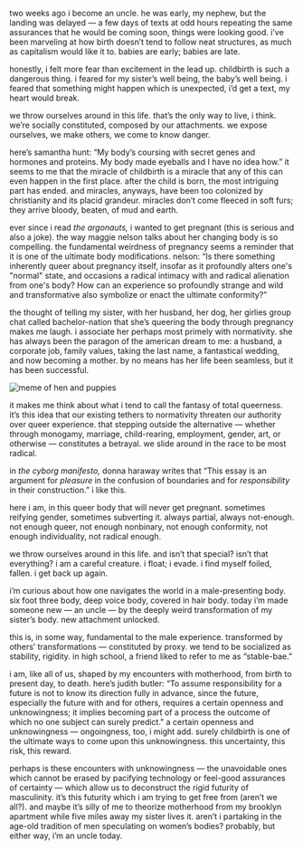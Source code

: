 two weeks ago i become an uncle. he was early, my nephew, but the landing was delayed — a few days of texts at odd hours repeating the same assurances that he would be coming soon, things were looking good. i’ve been marveling at how birth doesn’t tend to follow neat structures, as much as capitalism would like it to. babies are early; babies are late.

honestly, i felt more fear than excitement in the lead up. childbirth is such a dangerous thing. i feared for my sister’s well being, the baby’s well being. i feared that something might happen which is unexpected, i’d get a text, my heart would break.

we throw ourselves around in this life. that’s the only way to live, i think. we’re socially constituted, composed by our attachments. we expose ourselves, we make others, we come to know danger. 

here’s samantha hunt: “My body’s coursing with secret genes and hormones and proteins. My body made eyeballs and I have no idea how.” it seems to me that the miracle of childbirth is a miracle that any of this can even happen in the first place. after the child is born, the most intriguing part has ended. and miracles, anyways, have been too colonized by christianity and its placid grandeur. miracles don’t come fleeced in soft furs; they arrive bloody, beaten, of mud and earth.

ever since i read *the argonauts,* i wanted to get pregnant (this is serious and also a joke). the way maggie nelson talks about her changing body is so compelling. the fundamental weirdness of pregnancy seems a reminder that it is one of the ultimate body modifications. nelson: “Is there something inherently queer about pregnancy itself, insofar as it profoundly alters one's "normal" state, and occasions a radical intimacy with and radical alienation from one's body? How can an experience so profoundly strange and wild and transformative also symbolize or enact the ultimate conformity?”

the thought of telling my sister, with her husband, her dog, her girlies group chat called bachelor-nation that she’s queering the body through pregnancy makes me laugh. i associate her perhaps most primely with normativity. she has always been the paragon of the american dream to me: a husband, a corporate job, family values, taking the last name, a fantastical wedding, and now becoming a mother. by no means has her life been seamless, but it has been successful.

![meme of hen and puppies](https://d2w9rnfcy7mm78.cloudfront.net/21824038/original_39e80e085f04374c67e9e1675b78af36.jpg?1684070407?bc=0)

it makes me think about what i tend to call the fantasy of total queerness. it’s this idea that our existing tethers to normativity threaten our authority over queer experience. that stepping outside the alternative — whether through monogamy, marriage, child-rearing, employment, gender, art, or otherwise — constitutes a betrayal. we slide around in the race to be most radical.

in *the cyborg manifesto,* donna haraway writes that “This essay is an argument for *pleasure* in the confusion of boundaries and for *responsibility* in their construction.” i like this.

here i am, in this queer body that will never get pregnant. sometimes reifying gender, sometimes subverting it. always partial, always not-enough. not enough queer, not enough nonbinary, not enough conformity, not enough individuality, not radical enough. 

we throw ourselves around in this life. and isn’t that special? isn’t that everything? i am a careful creature. i float; i evade. i find myself foiled, fallen. i get back up again.

i’m curious about how one navigates the world in a male-presenting body. six foot three body, deep voice body, covered in hair body. today i’m made someone new — an uncle — by the deeply weird transformation of my sister’s body. new attachment unlocked.

this is, in some way, fundamental to the male experience. transformed by others’ transformations — constituted by proxy. we tend to be socialized as stability, rigidity. in high school, a friend liked to refer to me as “stable-bae.”

i am, like all of us, shaped by my encounters with motherhood, from birth to present day, to death. here’s judith butler: “To assume responsibility for a future is not to know its direction fully in advance, since the future, especially the future with and for others, requires a certain openness and unknowingness; it implies becoming part of a process the outcome of which no one subject can surely predict." a certain openness and unknowingness — ongoingness, too, i might add. surely childbirth is one of the ultimate ways to come upon this unknowingness. this uncertainty, this risk, this reward. 

perhaps is these encounters with unknowingness — the unavoidable ones which cannot be erased by pacifying technology or feel-good assurances of certainty — which allow us to deconstruct the rigid futurity of masculinity. it’s this futurity which i am trying to get free from (aren’t we all?). and maybe it’s silly of me to theorize motherhood from my brooklyn apartment while five miles away my sister lives it. aren’t i partaking in the age-old tradition of men speculating on women’s bodies? probably, but either way, i’m an uncle today.
